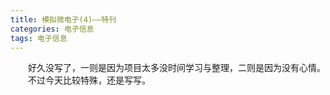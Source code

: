 ```yaml
---
title: 模拟微电子(4)——特刊
categories: 电子信息  
tags: 电子信息 
---
```

　　好久没写了，一则是因为项目太多没时间学习与整理，二则是因为没有心情。  
　　不过今天比较特殊，还是写写。
